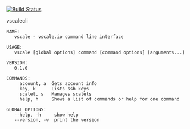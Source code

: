 [![Build Status](https://travis-ci.org/lestex/vscalecli.svg?branch=master)](https://travis-ci.org/lestex/vscalecli)

vscalecli

```
NAME:
   vscale - vscale.io command line interface

USAGE:
   vscale [global options] command [command options] [arguments...]

VERSION:
   0.1.0

COMMANDS:
     account, a  Gets account info
     key, k      Lists ssh keys
     scalet, s   Manages scalets
     help, h     Shows a list of commands or help for one command

GLOBAL OPTIONS:
   --help, -h     show help
   --version, -v  print the version
   ```